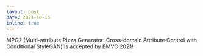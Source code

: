 ```yaml
---
layout: post
date: 2021-10-15
inline: true
---
```


MPG2 (Multi-attribute Pizza Generator: Cross-domain Attribute Control with Conditional StyleGAN) is accepted by BMVC 2021!
